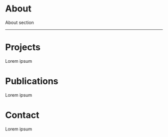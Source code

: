 # About 
About section
* * *
# Projects
Lorem ipsum

# Publications
Lorem ipsum

# Contact
Lorem ipsum
